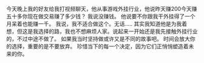 今天晚上我的好友给我打视频聊天，他从事游戏外挂行业，他说昨天赚200今天赚五十多你现在做交易赚了多少钱？
我说没赚钱。
他说要不你跟我干外挂得了一个月呆着也能赚一千。
我说，我不适合做这个。无话.....
其实我知道他是为我着想，但这是我选择的路，我也不想麻烦人家。说起来一开始还是我先接触外挂行业的，不过中途不做了。
如果我当时坚持做或许又是不同的故事吧。
时间会放大你的选择，重要的是不要放弃。
珍惜当下的每一个决定，因为它们正悄悄塑造着未来的你。
